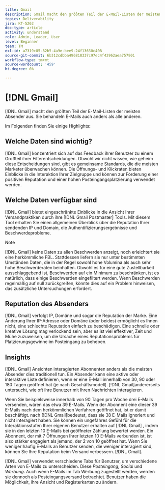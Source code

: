 ```yaml
---
title: Gmail
description: Gmail macht den größten Teil der E-Mail-Listen der meisten Absender aus. Sie behandeln E-Mails auch anders als alle anderen.
topics: Deliverability
jira: KT-5262
doc-type: article
activity: understand
role: Admin, Leader, User
level: Beginner
team: TM
exl-id: a7319c85-32b5-4a9e-bee9-24f13630c408
source-git-commit: 6b312cdbba496818337c97ec4f42962aea757901
workflow-type: tm+mt
source-wordcount: '459'
ht-degree: 0%

---
```


# [!DNL Gmail]

[!DNL Gmail] macht den größten Teil der E-Mail-Listen der meisten Absender aus. Sie behandeln E-Mails auch anders als alle anderen.

Im Folgenden finden Sie einige Highlights:

## Welche Daten sind wichtig?

[!DNL Gmail] konzentriert sich auf das Feedback ihrer Benutzer zu einem Großteil ihrer Filterentscheidungen. Obwohl wir nicht wissen, wie geheim diese Entscheidungen sind, gibt es gemeinsame Standards, die die meisten Marketer überwachen können. Die Öffnungs- und Klickraten bieten Einblicke in die Interaktion Ihrer Zielgruppe und können zur Förderung einer positiven Reputation und einer hohen Posteingangsplatzierung verwendet werden.

## Welche Daten verfügbar sind

[!DNL Gmail] bietet eingeschränkte Einblicke in die Ansicht Ihrer Versandpraktiken durch ihre [!DNL Gmail Postmaster] Tools. Mit diesem Tool erhalten Sie einen allgemeinen Überblick über die Reputation Ihrer sendenden IP und Domain, die Authentifizierungsergebnisse und Beschwerdeprobleme.

>[!NOTE]
>
>[!DNL Gmail] keine Daten zu allen Beschwerden anzeigt, noch erleichtert sie eine herkömmliche FBL. Stattdessen liefern sie nur unter bestimmten Umständen Daten, die in der Regel sowohl hohe Volumina als auch sehr hohe Beschwerderaten beinhalten. Obwohl es für eine gute Zustellbarkeit ausschlaggebend ist, Beschwerden auf ein Minimum zu beschränken, ist es natürlich, dass einige Beschwerden eingefiltert werden. Wenn Beschwerden regelmäßig auf null zurückgreifen, könnte dies auf ein Problem hinweisen, das zusätzliche Untersuchungen erfordert.

## Reputation des Absenders

[!DNL Gmail] verfolgt IP, Domäne und sogar die Reputation der Marke. Eine Änderung Ihrer IP-Adresse oder Domäne (oder beides) ermöglicht es Ihnen nicht, eine schlechte Reputation einfach zu beschädigen. Eine schnelle oder kreative Lösung mag verlockend sein, aber es ist viel effektiver, Zeit und Mühe zuzuweisen, um die Ursache eines Reputationsproblems für Platzierungsgewinne im Posteingang zu beheben.

## Insights

[!DNL Gmail] Ansichten interagierten Abonnenten anders als die meisten Absender dies traditionell tun. Ein Absender kann eine aktive oder interaktive Liste definieren, wenn er eine E-Mail innerhalb von 30, 90 oder 180 Tagen geöffnet hat (je nach Geschäftsmodell). [!DNL Gmail]andererseits untersucht, wie oft ihre Benutzer mit Ihren Nachrichten interagieren.

Wenn Sie beispielsweise innerhalb von 90 Tagen pro Woche drei E-Mails versenden, wären das etwa 39 E-Mails. Wenn der Abonnent eine dieser 39 E-Mails nach dem herkömmlichen Verfahren geöffnet hat, ist er damit beschäftigt. nach [!DNL Gmail]bedeutet, dass sie 38 E-Mails ignoriert und nicht interagiert haben. Sie können ein ungefähres Gefühl für die Interaktionsstufen Ihrer eigenen Benutzer erhalten auf [!DNL Gmail] , indem sie in den letzten 10 E-Mails bei geöffneter Zählung bewertet werden. Ein Abonnent, der mit 7 Öffnungen Ihrer letzten 10 E-Mails verbunden ist, ist also stärker engagiert als jemand, der 2 von 10 geöffnet hat. Wenn Sie weniger häufig E-Mails an Benutzer senden, die weniger interagiert sind, können Sie Ihre Reputation beim Versand verbessern. [!DNL Gmail].

[!DNL Gmail] verwendet verschiedene Tabs für Benutzer, um verschiedene Arten von E-Mails zu unterscheiden. Diese *Posteingang*, *Social* und *Werbung*. Auch wenn E-Mails im Tab Werbung zugestellt werden, werden sie dennoch als Posteingangsversand betrachtet. Benutzer haben die Möglichkeit, ihre Ansicht und Registerkarten zu ändern.
